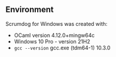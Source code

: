 ## Environment 

Scrumdog for Windows was created with:

- OCaml version 4.12.0+mingw64c
- Windows 10 Pro - version	21H2
- `gcc --version` gcc.exe (tdm64-1) 10.3.0
